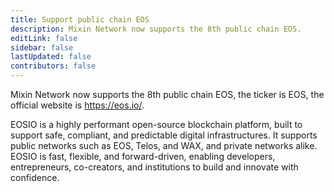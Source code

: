 ```yaml
---
title: Support public chain EOS
description: Mixin Network now supports the 8th public chain EOS.
editLink: false
sidebar: false
lastUpdated: false
contributors: false
---
```


Mixin Network now supports the 8th public chain EOS, the ticker is EOS, the official website is https://eos.io/.

EOSIO is a highly performant open-source blockchain platform, built to support safe, compliant, and predictable digital infrastructures. It supports public networks such as EOS, Telos, and WAX, and private networks alike. EOSIO is fast, flexible, and forward-driven, enabling developers, entrepreneurs, co-creators, and institutions to build and innovate with confidence.